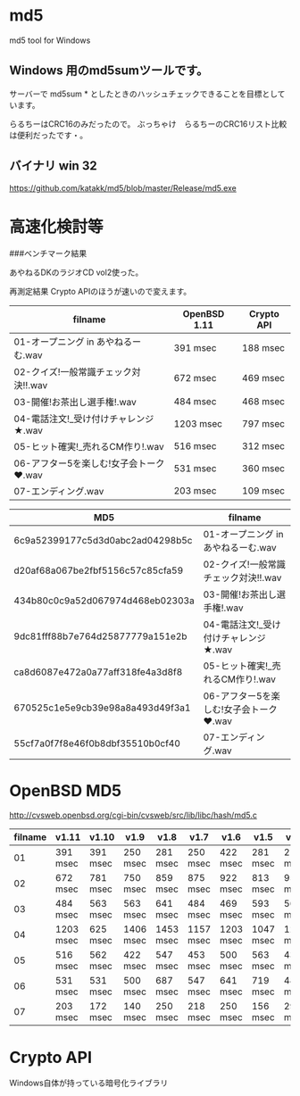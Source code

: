 # md5
md5 tool for Windows

## Windows 用のmd5sumツールです。

サーバーで md5sum *  としたときのハッシュチェックできることを目標としています。

らるちーはCRC16のみだったので。
ぶっちゃけ　らるちーのCRC16リスト比較は便利だったです・。

## バイナリ win 32

https://github.com/katakk/md5/blob/master/Release/md5.exe

# 高速化検討等

###ベンチマーク結果

あやねるDKのラジオCD vol2使った。

再測定結果 Crypto APIのほうが速いので変えます。


| filname                                        | OpenBSD 1.11   | Crypto API     |
|------------------------------------------------|----------------|----------------|
| 01-オープニング in あやねるーむ.wav            |   391 msec     |  188 msec      |
| 02-クイズ!一般常識チェック対決!!.wav           |   672 msec     |  469 msec      |
| 03-開催!お茶出し選手権!.wav                    |   484 msec     |  468 msec      |
| 04-電話注文!_受け付けチャレンジ★.wav          |  1203 msec     |  797 msec      |
| 05-ヒット確実!_売れるCM作り!.wav               |   516 msec     |  312 msec      |
| 06-アフター5を楽しむ!女子会トーク&#9829;.wav   |   531 msec     |  360 msec      |
| 07-エンディング.wav                            |   203 msec     |  109 msec      |


| MD5                              | filname                                        |
|----------------------------------|------------------------------------------------|
| 6c9a52399177c5d3d0abc2ad04298b5c | 01-オープニング in あやねるーむ.wav            |
| d20af68a067be2fbf5156c57c85cfa59 | 02-クイズ!一般常識チェック対決!!.wav           |
| 434b80c0c9a52d067974d468eb02303a | 03-開催!お茶出し選手権!.wav                    |
| 9dc81fff88b7e764d25877779a151e2b | 04-電話注文!_受け付けチャレンジ★.wav          |
| ca8d6087e472a0a77aff318fe4a3d8f8 | 05-ヒット確実!_売れるCM作り!.wav               |
| 670525c1e5e9cb39e98a8a493d49f3a1 | 06-アフター5を楽しむ!女子会トーク&#9829;.wav   |
| 55cf7a0f7f8e46f0b8dbf35510b0cf40 | 07-エンディング.wav                            |

# OpenBSD MD5
http://cvsweb.openbsd.org/cgi-bin/cvsweb/src/lib/libc/hash/md5.c

| filname | v1.11     | v1.10     | v1.9      | v1.8      | v1.7      | v1.6      | v1.5      | v1.4      | v1.3      | v1.2      | v1.1      |
|---------|-----------|-----------|-----------|-----------|-----------|-----------|-----------|-----------|-----------|-----------|-----------|
| 01      |  391 msec |  391 msec |  250 msec |  281 msec |  250 msec |  422 msec |  281 msec |  219 msec |  328 msec |  391 msec |  281 msec |
| 02      |  672 msec |  781 msec |  750 msec |  859 msec |  875 msec |  922 msec |  813 msec |  953 msec |  844 msec | 1171 msec |  781 msec |
| 03      |  484 msec |  563 msec |  563 msec |  641 msec |  484 msec |  469 msec |  593 msec |  563 msec |  547 msec |  516 msec |  734 msec |
| 04      | 1203 msec |  625 msec | 1406 msec | 1453 msec | 1157 msec | 1203 msec | 1047 msec | 1250 msec | 1328 msec | 1328 msec | 1407 msec |
| 05      |  516 msec |  562 msec |  422 msec |  547 msec |  453 msec |  500 msec |  563 msec |  437 msec |  531 msec |  594 msec |  593 msec |
| 06      |  531 msec |  531 msec |  500 msec |  687 msec |  547 msec |  641 msec |  719 msec |  485 msec |  469 msec |  500 msec |  625 msec |
| 07      |  203 msec |  172 msec |  140 msec |  250 msec |  218 msec |  250 msec |  156 msec |  296 msec |  172 msec |  141 msec |  188 msec |


# Crypto API
Windows自体が持っている暗号化ライブラリ

